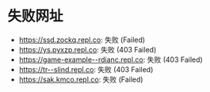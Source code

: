 # 失败网址
- https://ssd.zockq.repl.co: 失败 (Failed)
- https://ys.pyxzp.repl.co: 失败 (403
Failed)
- https://game-example--rdianc.repl.co: 失败 (403
Failed)
- https://tr--slind.repl.co: 失败 (403
Failed)
- https://sak.kmco.repl.co: 失败 (Failed)
